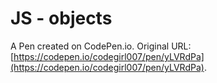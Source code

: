 # JS - objects

A Pen created on CodePen.io. Original URL: [https://codepen.io/codegirl007/pen/yLVRdPa](https://codepen.io/codegirl007/pen/yLVRdPa).


